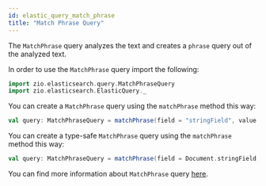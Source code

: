 ```yaml
---
id: elastic_query_match_phrase
title: "Match Phrase Query"
---
```


The `MatchPhrase` query analyzes the text and creates a `phrase` query out of the analyzed text.

In order to use the `MatchPhrase` query import the following:
```scala
import zio.elasticsearch.query.MatchPhraseQuery
import zio.elasticsearch.ElasticQuery._
```

You can create a `MatchPhrase` query using the `matchPhrase` method this way:
```scala
val query: MatchPhraseQuery = matchPhrase(field = "stringField", value = "test")
```

You can create a type-safe `MatchPhrase` query using the `matchPhrase` method this way:
```scala
val query: MatchPhraseQuery = matchPhrase(field = Document.stringField, value = "test")
```

You can find more information about `MatchPhrase` query [here](https://www.elastic.co/guide/en/elasticsearch/reference/7.17/query-dsl-match-query-phrase.html).
